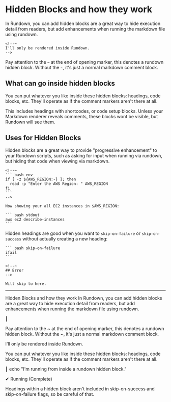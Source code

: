 # Hidden Blocks and how they work

In Rundown, you can add hidden blocks are a great way to hide execution detail from readers, but add enhancements when running the markdown file using rundown.

    <!--~
    I'll only be rendered inside Rundown.
    -->

Pay attention to the `~` at the end of opening marker, this denotes a rundown hidden block. Without the `~`, it's just a normal markdown comment block.

<!--~
I'll only be rendered inside Rundown.
-->

## What can go inside hidden blocks

You can put whatever you like inside these hidden blocks: headings, code blocks, etc. They'll operate as if the comment markers aren't there at all.

<!--~
``` bash reveal stdout
echo "I'm running from inside a rundown hidden block."
```
-->

This includes headings with shortcodes, or code setup blocks. Unless your Markdown renderer reveals comments, these blocks wont be visible, but Rundown will see them.

<!--~
## Hidden heading <r label=hidden>

This is a hidden heading. You won't see it in markdown.
-->

## Uses for Hidden Blocks

Hidden blocks are a great way to provide "progressive enhancement" to your Rundown scripts, such as asking for input when running via rundown, but hiding that code when viewing via markdown.

    <!--~ 
    ``` bash env
    if [ -z ${AWS_REGION:-} ]; then
      read -p "Enter the AWS Region: " AWS_REGION
    fi
    ```
    -->

    Now showing your all EC2 instances in $AWS_REGION:

    ``` bash stdout
    aws ec2 describe-instances
    ```

Hidden headings are good when you want to `skip-on-failure` or `skip-on-success` without actually creating a new heading:

    ``` bash skip-on-failure
    ifail
    ```

    <!--~
    ## Error
    -->

    Will skip to here.


-----

Hidden Blocks and how they work
In Rundown, you can add hidden blocks are a great way to hide execution detail
from readers, but add enhancements when running the markdown file using rundown.

 ┃ <!--~
 ┃ I'll only be rendered inside Rundown.
 ┃ -->
 
Pay attention to the ~ at the end of opening marker, this denotes a rundown
hidden block. Without the ~, it's just a normal markdown comment block.

I'll only be rendered inside Rundown.

You can put whatever you like inside these hidden blocks: headings, code
blocks, etc. They'll operate as if the comment markers aren't there at all.

 ┃ echo "I'm running from inside a rundown hidden block."

✔ Running (Complete)

Headings within a hidden block aren't included in skip-on-success and
skip-on-failure flags, so be careful of that.
